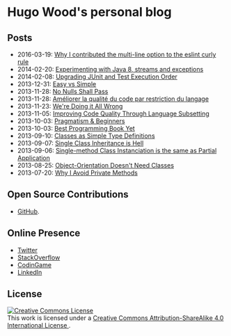 # Hugo Wood's personal blog

## Posts

- 2016-03-19: [Why I contributed the multi-line option to the eslint curly rule](multiline-option-for-the-eslint-curly-rule/multiline-option-for-the-eslint-curly-rule.md)
- 2014-02-20: [Experimenting with Java 8, streams and exceptions](experimenting-with-java8/experimenting-with-java8.md)
- 2014-02-08: [Upgrading JUnit and Test Execution Order](upgrading-junit/upgrading-junit.md)
- 2013-12-31: [Easy vs Simple](easy-vs-simple/easy-vs-simple.md)
- 2013-11-28: [No Nulls Shall Pass](no-nulls-shall-pass/no-nulls-shall-pass.md)
- 2013-11-28: [Améliorer la qualité du code par restriction du langage](ameliorer-la-qualite-du-code/ameliorer-la-qualite-du-code.md)
- 2013-11-23: [We're Doing it All Wrong](we-are-doing-it-all-wrong/we-are-doing-it-all-wrong.md)
- 2013-11-05: [Improving Code Quality Through Language Subsetting](improving-code-quality/improving-code-quality.md)
- 2013-10-03: [Pragmatism & Beginners](pragmatism-and-beginners/pragmatism-and-beginners.md)
- 2013-10-03: [Best Programming Book Yet](best-programming-book-yet/best-programming-book-yet.md)
- 2013-09-10: [Classes as Simple Type Definitions](classes-as-simple-type-definitions/classes-as-simple-type-definitions.md)
- 2013-09-07: [Single Class Inheritance is Hell](single-class-inheritance-is-hell/single-class-inheritance-is-hell.md)
- 2013-09-06: [Single-method Class Instanciation is the same as Partial Application](single-method-class-instanciation-is-the-same-as-partial-application/single-method-class-instanciation-is-the-same-as-partial-application.md)
- 2013-08-25: [Object-Orientation Doesn't Need Classes](oo-doesnt-need-classes/oo-doesnt-need-classes.md)
- 2013-07-20: [Why I Avoid Private Methods](why-i-avoid-private-methods/why-i-avoid-private-methods.md)

## Open Source Contributions

- [GitHub](https://github.com/pulls?q=is%3Apr+author%3Ahgwood+).

## Online Presence

- [Twitter](https://twitter.com/mercury_wood)
- [StackOverflow](http://stackoverflow.com/users/1067260/hugo-wood)
- [CodinGame](https://www.codingame.com/profile/59b9867e5773dbbf711dc3b37c5ca974243451)
- [LinkedIn](https://fr.linkedin.com/in/hgwood)

## License

<a rel="license" href="http://creativecommons.org/licenses/by-sa/4.0/">
  <img alt="Creative Commons License" style="border-width:0" src="https://i.creativecommons.org/l/by-sa/4.0/88x31.png" />
</a>
<br />
This work is licensed under a
<a rel="license" href="http://creativecommons.org/licenses/by-sa/4.0/">
  Creative Commons Attribution-ShareAlike 4.0 International License
</a>.
